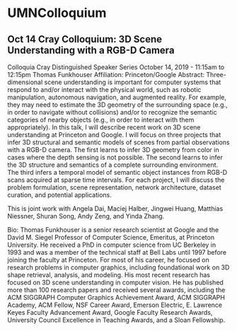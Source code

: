 # UMNColloquium

## Oct 14	Cray Colloquium: 3D Scene Understanding with a RGB-D Camera
Colloquia
Cray Distinguished Speaker Series
October 14, 2019 - 11:15am to 12:15pm
Thomas Funkhouser
Affiliation: 
Princeton/Google
Abstract: Three-dimensional scene understanding is important for computer systems
that respond to and/or interact with the physical world, such as robotic
manipulation, autonomous navigation, and augmented reality.  For
example, they may need to estimate the 3D geometry of the surrounding
space (e.g., in order to navigate without collisions) and/or to
recognize the semantic categories of nearby objects (e.g., in order to
interact with them appropriately).   In this talk, I will describe
recent work on 3D scene understanding at Princeton and Google.   I will
focus on three projects that infer 3D structural and semantic models of
scenes from partial observations with a RGB-D camera.   The first learns
to infer 3D geometry from color in cases where the depth sensing is not
possible.  The second learns to infer the 3D structure and semantics of
a complete surrounding environment.  The third infers a temporal model
of semantic object instances from RGB-D scans acquired at sparse time
intervals.   For each project, I will discuss the problem formulation,
scene representation, network architecture, dataset curation, and
potential applications.

This is joint work with Angela Dai, Maciej Halber, Jingwei Huang,
Matthias Niessner, Shuran Song, Andy Zeng, and Yinda Zhang.


Bio: Thomas Funkhouser is a senior research scientist at Google and the David
M. Siegel Professor of Computer Science, Emeritus, at Princeton
University.  He received a PhD in computer science from UC Berkeley in
1993 and was a member of the technical staff at Bell Labs until 1997
before joining the faculty at Princeton.  For most of his career, he
focused on research problems in computer graphics, including
foundational work on 3D shape retrieval, analysis, and modeling.   His
most recent research has focused on 3D scene understanding in computer
vision.   He has published more than 100 research papers and received
several awards, including the ACM SIGGRAPH Computer Graphics Achievement
Award, ACM SIGGRAPH Academy, ACM Fellow, NSF Career Award, Emerson
Electric, E. Lawrence Keyes Faculty Advancement Award, Google Faculty
Research Awards, University Council Excellence in Teaching Awards, and a
Sloan Fellowship.

